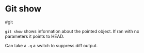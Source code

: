 # Git show
#git 

`git show` shows information about the pointed object.
If ran with no parameters it points to HEAD. 

Can take a `-q` a switch to suppress diff output.